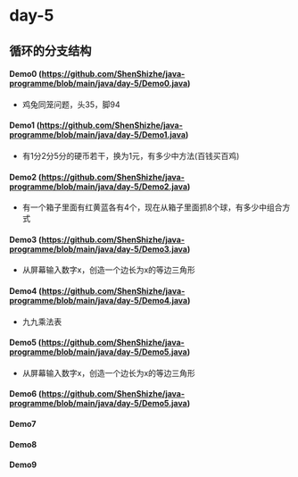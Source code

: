 # day-5
## 循环的分支结构
#### Demo0 (https://github.com/ShenShizhe/java-programme/blob/main/java/day-5/Demo0.java)
- 鸡兔同笼问题，头35，脚94
#### Demo1 (https://github.com/ShenShizhe/java-programme/blob/main/java/day-5/Demo1.java)
- 有1分2分5分的硬币若干，换为1元，有多少中方法(百钱买百鸡)
#### Demo2 (https://github.com/ShenShizhe/java-programme/blob/main/java/day-5/Demo2.java)
- 有一个箱子里面有红黄蓝各有4个，现在从箱子里面抓8个球，有多少中组合方式
#### Demo3 (https://github.com/ShenShizhe/java-programme/blob/main/java/day-5/Demo3.java)
- 从屏幕输入数字x，创造一个边长为x的等边三角形
#### Demo4 (https://github.com/ShenShizhe/java-programme/blob/main/java/day-5/Demo4.java)
- 九九乘法表
#### Demo5 (https://github.com/ShenShizhe/java-programme/blob/main/java/day-5/Demo5.java)
- 从屏幕输入数字x，创造一个边长为x的等边三角形
#### Demo6 (https://github.com/ShenShizhe/java-programme/blob/main/java/day-5/Demo5.java)
#### Demo7
#### Demo8
#### Demo9

